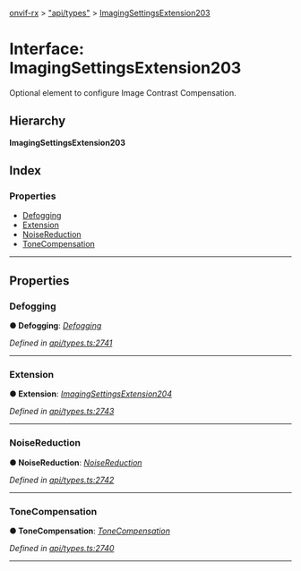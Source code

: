 [onvif-rx](../README.md) > ["api/types"](../modules/_api_types_.md) > [ImagingSettingsExtension203](../interfaces/_api_types_.imagingsettingsextension203.md)

# Interface: ImagingSettingsExtension203

Optional element to configure Image Contrast Compensation.

## Hierarchy

**ImagingSettingsExtension203**

## Index

### Properties

* [Defogging](_api_types_.imagingsettingsextension203.md#defogging)
* [Extension](_api_types_.imagingsettingsextension203.md#extension)
* [NoiseReduction](_api_types_.imagingsettingsextension203.md#noisereduction)
* [ToneCompensation](_api_types_.imagingsettingsextension203.md#tonecompensation)

---

## Properties

<a id="defogging"></a>

###  Defogging

**● Defogging**: *[Defogging](_api_types_.defogging.md)*

*Defined in [api/types.ts:2741](https://github.com/patrickmichalina/onvif-rx/blob/1596479/src/api/types.ts#L2741)*

___
<a id="extension"></a>

###  Extension

**● Extension**: *[ImagingSettingsExtension204](_api_types_.imagingsettingsextension204.md)*

*Defined in [api/types.ts:2743](https://github.com/patrickmichalina/onvif-rx/blob/1596479/src/api/types.ts#L2743)*

___
<a id="noisereduction"></a>

###  NoiseReduction

**● NoiseReduction**: *[NoiseReduction](_api_types_.noisereduction.md)*

*Defined in [api/types.ts:2742](https://github.com/patrickmichalina/onvif-rx/blob/1596479/src/api/types.ts#L2742)*

___
<a id="tonecompensation"></a>

###  ToneCompensation

**● ToneCompensation**: *[ToneCompensation](_api_types_.tonecompensation.md)*

*Defined in [api/types.ts:2740](https://github.com/patrickmichalina/onvif-rx/blob/1596479/src/api/types.ts#L2740)*

___

